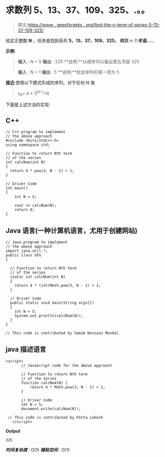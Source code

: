 # 求数列 5、13、37、109、325、.。。

> 原文:[https://www . geesforgeks . org/find-the-n-term-of-series-5-13-37-109-325/](https://www.geeksforgeeks.org/find-the-nth-term-of-the-series-5-13-37-109-325/)

给定正整数 **N** 。任务是找到系列 **5、13、37、109、325、** **的**第 n 个**术语…..**

**示例**:

> **输入** : N = 5
> **输出** : 325
> **说明:**从顺序可以看出第五项是 325
> 
> **输入** : N = 1
> **输出** : 5
> **说明:**给定序列的第一项为 5

**接近**:使用以下模式形成的序列。对于任何 N 值

> t<sub>N</sub>= 4 * 3<sup>N–1</sup>+N

下面是上述方法的实现:

## C++

```
// C++ program to implement
// the above approach
#include <bits/stdc++.h>
using namespace std;

// Function to return Nth term
// of the series
int calcNum(int N) 
{ 
  return 4 * pow(3, N - 1) + 1; 
}

// Driver Code
int main()
{
    int N = 5;

    cout << calcNum(N);
    return 0;
}
```

## Java 语言(一种计算机语言，尤用于创建网站)

```
// Java program to implement
// the above approach
import java.util.*;
public class GFG
{

  // Function to return Nth term
  // of the series
  static int calcNum(int N) 
  { 
    return 4 * (int)Math.pow(3, N - 1) + 1; 
  }

  // Driver Code
  public static void main(String args[])
  {
    int N = 5;
    System.out.println(calcNum(N));
  }
}

// This code is contributed by Samim Hossain Mondal.
```

## java 描述语言

```
<script>
       // JavaScript code for the above approach

       // Function to return Nth term
       // of the series
       function calcNum(N) {
           return 4 * Math.pow(3, N - 1) + 1;
       }

       // Driver Code
       let N = 5;
       document.write(calcNum(N));

 // This code is contributed by Potta Lokesh
   </script>
```

**Output**

```
325
```

***时间复杂度*** : O(1)
***辅助空间*** : O(1)